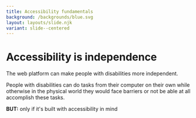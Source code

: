 ```yaml
---
title: Accessibility fundamentals
background: /backgrounds/blue.svg
layout: layouts/slide.njk
variant: slide--centered
---
```

# Accessibility is independence

The web platform can make people with disabilities more independent. 

People with disabilities can do tasks from their computer on their own while otherwise in the physical world they would face barriers or not be able at all accomplish these tasks.

<strong>BUT:</strong> only if it's built with accessibility in mind

